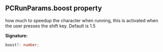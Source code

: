 
## PCRunParams.boost property

how much to speedup the character when running, this is activated when the user presses the shift key. Default is 1.5

**Signature:**

```typescript
boost?: number;
```
